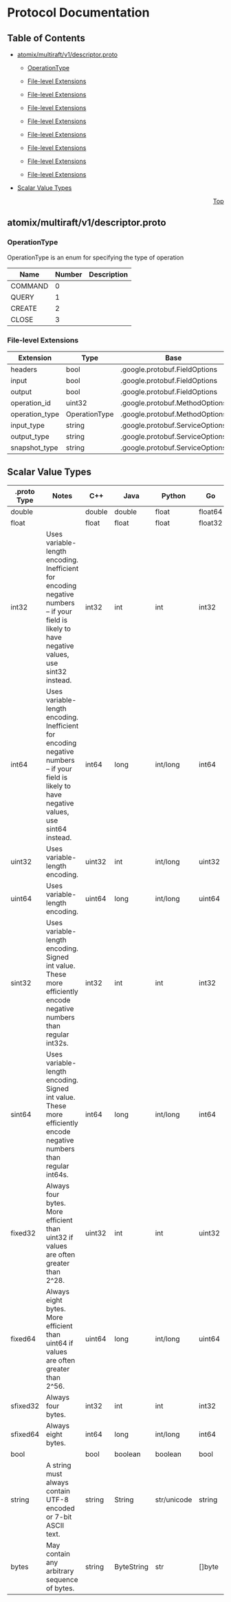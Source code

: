 # Protocol Documentation
<a name="top"></a>

## Table of Contents

- [atomix/multiraft/v1/descriptor.proto](#atomix_multiraft_v1_descriptor-proto)
    - [OperationType](#atomix-multiraft-v1-OperationType)
  
    - [File-level Extensions](#atomix_multiraft_v1_descriptor-proto-extensions)
    - [File-level Extensions](#atomix_multiraft_v1_descriptor-proto-extensions)
    - [File-level Extensions](#atomix_multiraft_v1_descriptor-proto-extensions)
    - [File-level Extensions](#atomix_multiraft_v1_descriptor-proto-extensions)
    - [File-level Extensions](#atomix_multiraft_v1_descriptor-proto-extensions)
    - [File-level Extensions](#atomix_multiraft_v1_descriptor-proto-extensions)
    - [File-level Extensions](#atomix_multiraft_v1_descriptor-proto-extensions)
    - [File-level Extensions](#atomix_multiraft_v1_descriptor-proto-extensions)
  
- [Scalar Value Types](#scalar-value-types)



<a name="atomix_multiraft_v1_descriptor-proto"></a>
<p align="right"><a href="#top">Top</a></p>

## atomix/multiraft/v1/descriptor.proto


 


<a name="atomix-multiraft-v1-OperationType"></a>

### OperationType
OperationType is an enum for specifying the type of operation

| Name | Number | Description |
| ---- | ------ | ----------- |
| COMMAND | 0 |  |
| QUERY | 1 |  |
| CREATE | 2 |  |
| CLOSE | 3 |  |


 


<a name="atomix_multiraft_v1_descriptor-proto-extensions"></a>

### File-level Extensions
| Extension | Type | Base | Number | Description |
| --------- | ---- | ---- | ------ | ----------- |
| headers | bool | .google.protobuf.FieldOptions | 62000 |  |
| input | bool | .google.protobuf.FieldOptions | 62001 |  |
| output | bool | .google.protobuf.FieldOptions | 62002 |  |
| operation_id | uint32 | .google.protobuf.MethodOptions | 61000 |  |
| operation_type | OperationType | .google.protobuf.MethodOptions | 61001 |  |
| input_type | string | .google.protobuf.ServiceOptions | 60000 |  |
| output_type | string | .google.protobuf.ServiceOptions | 60001 |  |
| snapshot_type | string | .google.protobuf.ServiceOptions | 60002 |  |

 

 



## Scalar Value Types

| .proto Type | Notes | C++ | Java | Python | Go | C# | PHP | Ruby |
| ----------- | ----- | --- | ---- | ------ | -- | -- | --- | ---- |
| <a name="double" /> double |  | double | double | float | float64 | double | float | Float |
| <a name="float" /> float |  | float | float | float | float32 | float | float | Float |
| <a name="int32" /> int32 | Uses variable-length encoding. Inefficient for encoding negative numbers – if your field is likely to have negative values, use sint32 instead. | int32 | int | int | int32 | int | integer | Bignum or Fixnum (as required) |
| <a name="int64" /> int64 | Uses variable-length encoding. Inefficient for encoding negative numbers – if your field is likely to have negative values, use sint64 instead. | int64 | long | int/long | int64 | long | integer/string | Bignum |
| <a name="uint32" /> uint32 | Uses variable-length encoding. | uint32 | int | int/long | uint32 | uint | integer | Bignum or Fixnum (as required) |
| <a name="uint64" /> uint64 | Uses variable-length encoding. | uint64 | long | int/long | uint64 | ulong | integer/string | Bignum or Fixnum (as required) |
| <a name="sint32" /> sint32 | Uses variable-length encoding. Signed int value. These more efficiently encode negative numbers than regular int32s. | int32 | int | int | int32 | int | integer | Bignum or Fixnum (as required) |
| <a name="sint64" /> sint64 | Uses variable-length encoding. Signed int value. These more efficiently encode negative numbers than regular int64s. | int64 | long | int/long | int64 | long | integer/string | Bignum |
| <a name="fixed32" /> fixed32 | Always four bytes. More efficient than uint32 if values are often greater than 2^28. | uint32 | int | int | uint32 | uint | integer | Bignum or Fixnum (as required) |
| <a name="fixed64" /> fixed64 | Always eight bytes. More efficient than uint64 if values are often greater than 2^56. | uint64 | long | int/long | uint64 | ulong | integer/string | Bignum |
| <a name="sfixed32" /> sfixed32 | Always four bytes. | int32 | int | int | int32 | int | integer | Bignum or Fixnum (as required) |
| <a name="sfixed64" /> sfixed64 | Always eight bytes. | int64 | long | int/long | int64 | long | integer/string | Bignum |
| <a name="bool" /> bool |  | bool | boolean | boolean | bool | bool | boolean | TrueClass/FalseClass |
| <a name="string" /> string | A string must always contain UTF-8 encoded or 7-bit ASCII text. | string | String | str/unicode | string | string | string | String (UTF-8) |
| <a name="bytes" /> bytes | May contain any arbitrary sequence of bytes. | string | ByteString | str | []byte | ByteString | string | String (ASCII-8BIT) |

